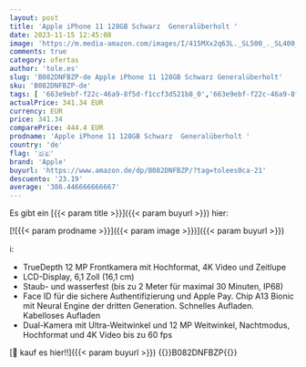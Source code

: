 ```yaml
---
layout: post
title: 'Apple iPhone 11 128GB Schwarz  Generalüberholt '
date: 2023-11-15 12:45:08
image: 'https://m.media-amazon.com/images/I/415MXx2q63L._SL500_._SL400_.jpg'
comments: true
category: ofertas
author: 'tole.es'
slug: 'B082DNFBZP-de Apple iPhone 11 128GB Schwarz Generalüberholt'
sku: 'B082DNFBZP-de'
tags: [ '663e9ebf-f22c-46a9-8f5d-f1ccf3d521b8_0','663e9ebf-f22c-46a9-8f5d-f1ccf3d521b8_1301','663e9ebf-f22c-46a9-8f5d-f1ccf3d521b8_3601','663e9ebf-f22c-46a9-8f5d-f1ccf3d521b8_5701','Arborist Merchandising Root','Custom Stores','Die Renewed Bestseller der zertifizierten und refurbished iPhones','Elektronik & Foto','Freenetmobile Aktion','Gratis Blau M SIM-Karte','Handys & Smartphones','Handys & Zubehör','IT-Zubehör','Self Service','Simlockfreie Handys','Smartphones & Tables','Special Features Stores','Stores','Verkaufen Sie Ihr Mobiltelefon','apple','e26659c6-d1cd-45cb-800b-2f9b432b8572_0','e26659c6-d1cd-45cb-800b-2f9b432b8572_7201','e8b1216a-1502-4cae-b551-682d01d593ad_0','e8b1216a-1502-4cae-b551-682d01d593ad_6601','🇩🇪', ]
actualPrice: 341.34 EUR
currency: EUR
price: 341.34
comparePrice: 444.4 EUR
prodname: 'Apple iPhone 11 128GB Schwarz  Generalüberholt '
country: 'de'
flag: '🇩🇪'
brand: 'Apple'
buyurl: 'https://www.amazon.de/dp/B082DNFBZP/?tag=tolees0ca-21'
descuento: '23.19'
average: '386.446666666667'
---
```


Es gibt ein [{{< param title >}}]({{< param buyurl >}}) hier:

[![{{< param prodname >}}]({{< param image >}})]({{< param buyurl >}})

ℹ️:

- TrueDepth 12 MP Frontkamera mit Hochformat, 4K Video und Zeitlupe
- LCD-Display, 6,1 Zoll (16,1 cm)
- Staub- und wasserfest (bis zu 2 Meter für maximal 30 Minuten, IP68)
- Face ID für die sichere Authentifizierung und Apple Pay. Chip A13 Bionic mit Neural Engine der dritten Generation. Schnelles Aufladen. Kabelloses Aufladen
- Dual-Kamera mit Ultra-Weitwinkel und 12 MP Weitwinkel, Nachtmodus, Hochformat und 4K Video bis zu 60 fps

[🛒 kauf es hier!!]({{< param buyurl >}})
{{<world>}}B082DNFBZP{{</world>}}
